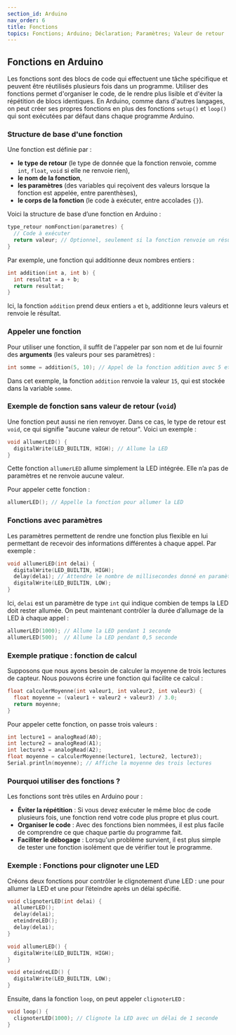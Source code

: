 ```yaml
---
section_id: Arduino
nav_order: 6
title: Fonctions
topics: Fonctions; Arduino; Déclaration; Paramètres; Valeur de retour
---
```


## Fonctions en Arduino

Les fonctions sont des blocs de code qui effectuent une tâche spécifique et peuvent être réutilisés plusieurs fois dans un programme. Utiliser des fonctions permet d'organiser le code, de le rendre plus lisible et d'éviter la répétition de blocs identiques. En Arduino, comme dans d'autres langages, on peut créer ses propres fonctions en plus des fonctions `setup()` et `loop()` qui sont exécutées par défaut dans chaque programme Arduino.

### Structure de base d'une fonction

Une fonction est définie par :
- **le type de retour** (le type de donnée que la fonction renvoie, comme `int`, `float`, `void` si elle ne renvoie rien),
- **le nom de la fonction**,
- **les paramètres** (des variables qui reçoivent des valeurs lorsque la fonction est appelée, entre parenthèses),
- **le corps de la fonction** (le code à exécuter, entre accolades `{}`).

Voici la structure de base d’une fonction en Arduino :

```cpp
type_retour nomFonction(parametres) {
  // Code à exécuter
  return valeur; // Optionnel, seulement si la fonction renvoie un résultat
}
```

Par exemple, une fonction qui additionne deux nombres entiers :

```cpp
int addition(int a, int b) {
  int resultat = a + b;
  return resultat;
}
```

Ici, la fonction `addition` prend deux entiers `a` et `b`, additionne leurs valeurs et renvoie le résultat.

### Appeler une fonction

Pour utiliser une fonction, il suffit de l'appeler par son nom et de lui fournir des **arguments** (les valeurs pour ses paramètres) :

```cpp
int somme = addition(5, 10); // Appel de la fonction addition avec 5 et 10 comme arguments
```

Dans cet exemple, la fonction `addition` renvoie la valeur `15`, qui est stockée dans la variable `somme`.

### Exemple de fonction sans valeur de retour (`void`)

Une fonction peut aussi ne rien renvoyer. Dans ce cas, le type de retour est `void`, ce qui signifie "aucune valeur de retour". Voici un exemple :

```cpp
void allumerLED() {
  digitalWrite(LED_BUILTIN, HIGH); // Allume la LED
}
```

Cette fonction `allumerLED` allume simplement la LED intégrée. Elle n’a pas de paramètres et ne renvoie aucune valeur.

Pour appeler cette fonction :

```cpp
allumerLED(); // Appelle la fonction pour allumer la LED
```

### Fonctions avec paramètres

Les paramètres permettent de rendre une fonction plus flexible en lui permettant de recevoir des informations différentes à chaque appel. Par exemple :

```cpp
void allumerLED(int delai) {
  digitalWrite(LED_BUILTIN, HIGH);
  delay(delai); // Attendre le nombre de millisecondes donné en paramètre
  digitalWrite(LED_BUILTIN, LOW);
}
```

Ici, `delai` est un paramètre de type `int` qui indique combien de temps la LED doit rester allumée. On peut maintenant contrôler la durée d’allumage de la LED à chaque appel :

```cpp
allumerLED(1000); // Allume la LED pendant 1 seconde
allumerLED(500);  // Allume la LED pendant 0,5 seconde
```

### Exemple pratique : fonction de calcul

Supposons que nous ayons besoin de calculer la moyenne de trois lectures de capteur. Nous pouvons écrire une fonction qui facilite ce calcul :

```cpp
float calculerMoyenne(int valeur1, int valeur2, int valeur3) {
  float moyenne = (valeur1 + valeur2 + valeur3) / 3.0;
  return moyenne;
}
```

Pour appeler cette fonction, on passe trois valeurs :

```cpp
int lecture1 = analogRead(A0);
int lecture2 = analogRead(A1);
int lecture3 = analogRead(A2);
float moyenne = calculerMoyenne(lecture1, lecture2, lecture3);
Serial.println(moyenne); // Affiche la moyenne des trois lectures
```

### Pourquoi utiliser des fonctions ?

Les fonctions sont très utiles en Arduino pour :
- **Éviter la répétition** : Si vous devez exécuter le même bloc de code plusieurs fois, une fonction rend votre code plus propre et plus court.
- **Organiser le code** : Avec des fonctions bien nommées, il est plus facile de comprendre ce que chaque partie du programme fait.
- **Faciliter le débogage** : Lorsqu'un problème survient, il est plus simple de tester une fonction isolément que de vérifier tout le programme.

### Exemple : Fonctions pour clignoter une LED

Créons deux fonctions pour contrôler le clignotement d’une LED : une pour allumer la LED et une pour l’éteindre après un délai spécifié.

```cpp
void clignoterLED(int delai) {
  allumerLED();
  delay(delai);
  eteindreLED();
  delay(delai);
}

void allumerLED() {
  digitalWrite(LED_BUILTIN, HIGH);
}

void eteindreLED() {
  digitalWrite(LED_BUILTIN, LOW);
}
```

Ensuite, dans la fonction `loop`, on peut appeler `clignoterLED` :

```cpp
void loop() {
  clignoterLED(1000); // Clignote la LED avec un délai de 1 seconde
}
```